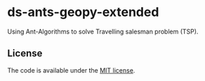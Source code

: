 # ds-ants-geopy-extended

Using Ant-Algorithms to solve Travelling salesman problem (TSP).


## License

The code is available under the [MIT license](LICENSE).
